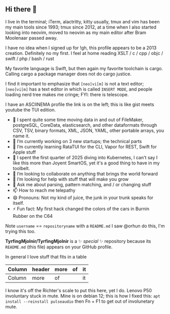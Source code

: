 ## Hi there 👋

I live in the terminal; iTerm, alactritty, kitty usually, tmux and vim has been my main tools since 1993; tmux since 2012, at a time when I also started looking into neovim, moved to neovim as my main editor after Bram Moolenaar passed away.

I have no idea when I signed up for !gh, this profile appears to be a 2013 creation. Definitely no my first. I feel at home reading XSLT / c / cpp / objc / swift / php / bash / rust

My favorite language is Swift, but then again my favorite toolchain is cargo. Calling cargo a package manager does not do cargo justice.

I find it important to emphasize that `[neo]vi[m]` is not a text editor; `[neo]vi[m]` has a text editor in which is called `INSERT MODE`, and people loading nerd tree makes me cringe; FYI: there is telescope.

I have an ASCIINEMA profile the link is on the left; this is like gist meets youtube the TUI edition.

- 🔭 I spent quite some time moving data in and out of FileMaker, postgreSQL, CoreData, elasticsearch, and other dataformats through CSV, TSV, binary formats, XML, JSON, YAML, other portable arrays, you name it.
- 🔭 I’m currently working on 3 new startups; the technical parts
- 🌱 I’m currently learning RataTUI for the CLI, Vapor for REST, Swift for Apple stuff
- 🌱 I spent the first quarter of 2025 diving into Kubernetes, I can't say I like this more than Joyent SmartOS, yet it's a good thing to have in my toolbelt.
- 👯 I’m looking to collaborate on anything that brings the world forward
- 🤔 I’m looking for help with stuff that will make you grow
- 💬 Ask me about parsing, pattern matching, and / or changing stuff
- 📫 How to reach me telepathy
- 😄 Pronouns: Not my kind of juice, the junk in your trunk speaks for itself.
- ⚡ Fun fact: My first hack changed the colors of the cars in Burnin Rubber on the C64

Note `username` == `repositoryname` with a `README.md` I saw @orhun do this, I'm trying this too.

**TyrfingMjolnir/TyrfingMjolnir** is a ✨ _special_ ✨ repository because its `README.md` (this file) appears on your GitHub profile.

In general I love stuff that fits in a table

| Column | header | more | of  | it  |
| ---    | ---    | ---  | --- | --- |
| Column | more   | of   |     | it  |

I know it's off the Richter's scale to put this here, yet I do. Lenovo P50 involuntary stuck in mute. Mine is on debian 12; this is how I fixed this: `apt install --reinstall pulseaudio` then Fn + F1 to get out of involunetary mute.


